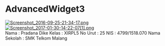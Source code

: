 # AdvancedWidget3
[![Screenshot_2016-09-25-21-34-17.png](http://s4.postimg.org/r0s31t1nx/Screenshot_2016_09_25_21_34_17.png)](http://postimg.org/image/ojgbujhrd/)
<br>
[![Screenshot_2017-01-30-14-22-07[1].png](https://s29.postimg.org/slx3u86av/Screenshot_2017_01_30_14_22_07_1.png)](https://postimg.org/image/6mqp70pgj/)
<br>
Nama : Pradana Dike
Kelas : XIRPL5
No Urut : 25
NIS : 4799/1518.070
Nama Sekolah : SMK Telkom Malang
